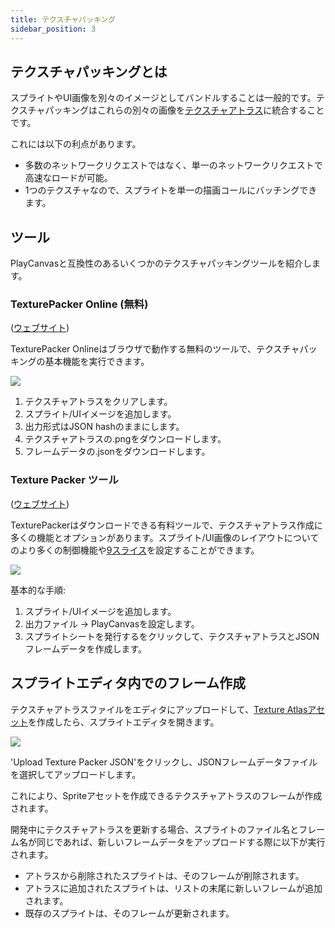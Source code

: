 ```yaml
---
title: テクスチャパッキング
sidebar_position: 3
---
```


## テクスチャパッキングとは

スプライトやUI画像を別々のイメージとしてバンドルすることは一般的です。テクスチャパッキングはこれらの別々の画像を[テクスチャアトラス][texture-atlas]に統合することです。

これには以下の利点があります。

- 多数のネットワークリクエストではなく、単一のネットワークリクエストで高速なロードが可能。
- 1つのテクスチャなので、スプライトを単一の描画コールにバッチングできます。

## ツール

PlayCanvasと互換性のあるいくつかのテクスチャパッキングツールを紹介します。

### TexturePacker Online (無料)

([ウェブサイト][texture-packer-online])

TexturePacker Onlineはブラウザで動作する無料のツールで、テクスチャパッキングの基本機能を実行できます。

![](/img/user-manual/2D/texture-packer/texture-packer-online-steps.png)

1. テクスチャアトラスをクリアします。
2. スプライト/UIイメージを追加します。
3. 出力形式はJSON hashのままにします。
4. テクスチャアトラスの.pngをダウンロードします。
5. フレームデータの.jsonをダウンロードします。

### Texture Packer ツール

([ウェブサイト][texture-packer-tool])

TexturePackerはダウンロードできる有料ツールで、テクスチャアトラス作成に多くの機能とオプションがあります。スプライト/UI画像のレイアウトについてのより多くの制御機能や[9スライス][9-slicing]を設定することができます。

![](/img/user-manual/2D/texture-packer/texture-packer-tool-steps.png)

基本的な手順:

1. スプライト/UIイメージを追加します。
2. 出力ファイル -> PlayCanvasを設定します。
3. スプライトシートを発行するをクリックして、テクスチャアトラスとJSONフレームデータを作成します。

## スプライトエディタ内でのフレーム作成

テクスチャアトラスファイルをエディタにアップロードして、[Texture Atlasアセット][texture-atlas]を作成したら、スプライトエディタを開きます。

![](/img/user-manual/2D/texture-packer/playcanvas-sprite-editor.png)

'Upload Texture Packer JSON'をクリックし、JSONフレームデータファイルを選択してアップロードします。

これにより、Spriteアセットを作成できるテクスチャアトラスのフレームが作成されます。

開発中にテクスチャアトラスを更新する場合、スプライトのファイル名とフレーム名が同じであれば、新しいフレームデータをアップロードする際に以下が実行されます。

- アトラスから削除されたスプライトは、そのフレームが削除されます。
- アトラスに追加されたスプライトは、リストの末尾に新しいフレームが追加されます。
- 既存のスプライトは、そのフレームが更新されます。

[texture-atlas]: /user-manual/assets/types/texture-atlas/
[texture-packer-online]: https://www.codeandweb.com/tp-online
[texture-packer-tool]: https://www.codeandweb.com/texturepacker
[9-slicing]: /user-manual/2D/slicing/
